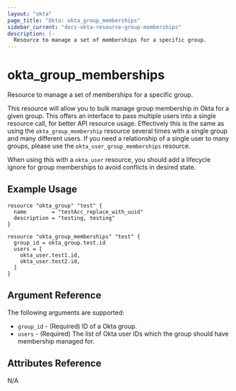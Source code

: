 ```yaml
---
layout: "okta"
page_title: "Okta: okta_group_memberships"
sidebar_current: "docs-okta-resource-group-memberships"
description: |-
  Resource to manage a set of memberships for a specific group.
---
```


# okta_group_memberships

Resource to manage a set of memberships for a specific group.

This resource will allow you to bulk manage group membership in Okta for a given group. This offers an interface to pass multiple users into a single resource call, for better API resource usage. Effectively this is the same as using the `okta_group_membership` resource several times with a single group and many different users. If you need a relationship of a single user to many groups, please use the `okta_user_group_memberships` resource.

When using this with a `okta_user` resource, you should add a lifecycle ignore for group memberships to avoid conflicts in desired state.

## Example Usage

```hcl
resource "okta_group" "test" {
  name        = "testAcc_replace_with_uuid"
  description = "testing, testing"
}

resource "okta_group_memberships" "test" {
  group_id = okta_group.test.id
  users = [
    okta_user.test1.id,
    okta_user.test2.id,
  ]
}
```

## Argument Reference

The following arguments are supported:

- `group_id` - (Required) ID of a Okta group.
- `users` - (Required) The list of Okta user IDs which the group should have membership managed for.

## Attributes Reference

N/A
